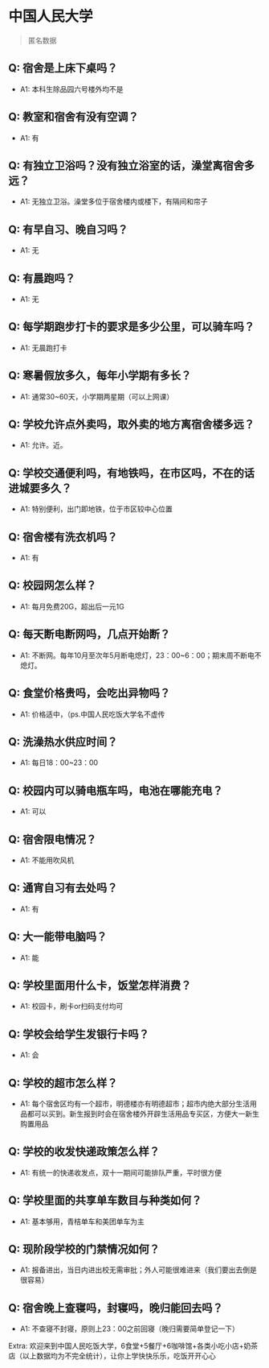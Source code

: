 # 中国人民大学

> 匿名数据

## Q: 宿舍是上床下桌吗？

- A1: 本科生除品园六号楼外均不是

## Q: 教室和宿舍有没有空调？

- A1: 有

## Q: 有独立卫浴吗？没有独立浴室的话，澡堂离宿舍多远？

- A1: 无独立卫浴。澡堂多位于宿舍楼内或楼下，有隔间和帘子

## Q: 有早自习、晚自习吗？

- A1: 无

## Q: 有晨跑吗？

- A1: 无

## Q: 每学期跑步打卡的要求是多少公里，可以骑车吗？

- A1: 无晨跑打卡

## Q: 寒暑假放多久，每年小学期有多长？

- A1: 通常30~60天，小学期两星期（可以上网课）

## Q: 学校允许点外卖吗，取外卖的地方离宿舍楼多远？

- A1: 允许。近。

## Q: 学校交通便利吗，有地铁吗，在市区吗，不在的话进城要多久？

- A1: 特别便利，出门即地铁，位于市区较中心位置

## Q: 宿舍楼有洗衣机吗？

- A1: 有

## Q: 校园网怎么样？

- A1: 每月免费20G，超出后一元1G

## Q: 每天断电断网吗，几点开始断？

- A1: 不断网。每年10月至次年5月断电熄灯，23：00~6：00；期末周不断电不熄灯。

## Q: 食堂价格贵吗，会吃出异物吗？

- A1: 价格适中，（ps.中国人民吃饭大学名不虚传

## Q: 洗澡热水供应时间？

- A1: 每日18：00~23：00

## Q: 校园内可以骑电瓶车吗，电池在哪能充电？

- A1: 可以

## Q: 宿舍限电情况？

- A1: 不能用吹风机

## Q: 通宵自习有去处吗？

- A1: 有

## Q: 大一能带电脑吗？

- A1: 能

## Q: 学校里面用什么卡，饭堂怎样消费？

- A1: 校园卡，刷卡or扫码支付均可

## Q: 学校会给学生发银行卡吗？

- A1: 会

## Q: 学校的超市怎么样？

- A1: 每个宿舍区均有一个超市，明德楼亦有明德超市；超市内绝大部分生活用品都可以买到。新生报到时会在宿舍楼外开辟生活用品专买区，方便大一新生购置用品

## Q: 学校的收发快递政策怎么样？

- A1: 有统一的快递收发点，双十一期间可能排队严重，平时很方便

## Q: 学校里面的共享单车数目与种类如何？

- A1: 基本够用，青桔单车和美团单车为主

## Q: 现阶段学校的门禁情况如何？

- A1: 报备进出，当日内进出校无需审批；外人可能很难进来（我们要出去倒是很容易）

## Q: 宿舍晚上查寝吗，封寝吗，晚归能回去吗？

- A1: 不查寝不封寝，原则上23：00之前回寝（晚归需要简单登记一下）

Extra: 欢迎来到中国人民吃饭大学，6食堂+5餐厅+6咖啡馆+各类小吃小店+奶茶店（以上数据均为不完全统计），让你上学快快乐乐，吃饭开开心心